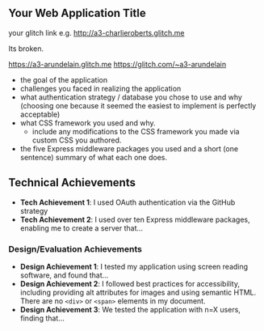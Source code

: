 ## Your Web Application Title

your glitch link e.g. http://a3-charlieroberts.glitch.me

Its broken.

https://a3-arundelain.glitch.me
https://glitch.com/~a3-arundelain

- the goal of the application
- challenges you faced in realizing the application
- what authentication strategy / database you chose to use and why (choosing one because it seemed the easiest to implement is perfectly acceptable)
- what CSS framework you used and why.
  - include any modifications to the CSS framework you made via custom CSS you authored.
- the five Express middleware packages you used and a short (one sentence) summary of what each one does.

## Technical Achievements
- **Tech Achievement 1**: I used OAuth authentication via the GitHub strategy
- **Tech Achievement 2**: I used over ten Express middleware packages, enabling me to create a server that...

### Design/Evaluation Achievements
- **Design Achievement 1**: I tested my application using screen reading software, and found that...
- **Design Achievement 2**: I followed best practices for accessibility, including providing alt attributes for images and using semantic HTML. There are no `<div>` or `<span>` elements in my document.
- **Design Achievement 3**: We tested the application with n=X users, finding that...
